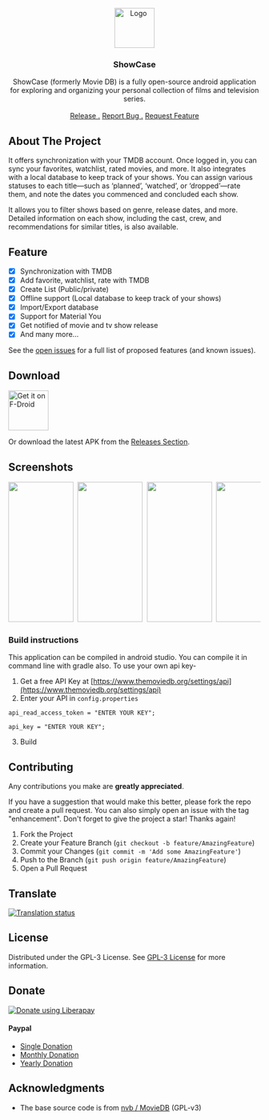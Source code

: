 <br/>
<div align="center">
<a href="https://github.com/WirelessAlien/MovieDb">
<img src="https://github.com/WirelessAlien/MovieDB/blob/master/app/src/main/res/mipmap-xxxhdpi/ic_launcher.png" alt="Logo" width="80" height="80">
</a>
<h3 align="center">ShowCase</h3>
<p align="center">
ShowCase (formerly Movie DB) is a fully open-source android application for exploring and organizing your personal collection of films and television series.

<br/>
<br/>
<a href="https://github.com/WirelessAlien/MovieDB/releases">Release .</a>  
<a href="https://github.com/WirelessAlien/MovieDB/issues">Report Bug .</a>
<a href="https://github.com/WirelessAlien/MovieDB/issues">Request Feature</a>
</p>
</div>

## About The Project

It offers synchronization with your TMDB account. Once logged in, you can sync your favorites, watchlist, rated movies, and more. It also integrates with a local database to keep track of your shows. You can assign various statuses to each title—such as ‘planned’, ‘watched’, or ‘dropped’—rate them, and note the dates you commenced and concluded each show.

It allows you to filter shows based on genre, release dates, and more. Detailed information on each show, including the cast, crew, and recommendations for similar titles, is also available. 

## Feature

- [x] Synchronization with TMDB
- [x] Add favorite, watchlist, rate with TMDB
- [x] Create List (Public/private)
- [x] Offline support (Local database to keep track of your shows)
- [x] Import/Export database
- [x] Support for Material You 
- [x] Get notified of movie and tv show release
- [x] And many more...

See the [open issues](https://github.com/WirelessAlien/MovieDB/issues) for a full list of proposed features (and known issues).

## Download

[<img src="https://fdroid.gitlab.io/artwork/badge/get-it-on.png"
     alt="Get it on F-Droid"
     height="80">](https://f-droid.org/packages/com.wirelessalien.android.moviedb/)

Or download the latest APK from the [Releases Section](https://github.com/WirelessAlien/MovieDB/releases/latest).

## Screenshots

<pre>
<img src="https://github.com/user-attachments/assets/ab547d5e-a1ca-4b72-a80d-4414cf68b38b" width="130" height="280" /> <img src="https://github.com/user-attachments/assets/a30a0917-012f-40af-a882-2f1839a40076" width="130" height="280" /> <img src="https://github.com/user-attachments/assets/79f3a547-e66a-4f5d-bdba-8a1ed807df39" width="130" height="280" /> <img src="https://github.com/user-attachments/assets/1cafa7af-f725-424a-8ee2-58434d5c95fa" width="130" height="280" /> <img src="https://github.com/user-attachments/assets/61d0e36c-47d8-4668-a2ea-cdb7a247fee9" width="130" height="280" /> <img src="https://github.com/user-attachments/assets/6830be73-220b-4b37-9083-5e7de5e07300" width="130" height="280" />
</pre>


### Build instructions

This application can be compiled in android studio.
You can compile it in command line with gradle also.
To use your own api key-
1. Get a free API Key at [https://www.themoviedb.org/settings/api](https://www.themoviedb.org/settings/api)
2. Enter your API in `config.properties`

 ```
api_read_access_token = "ENTER YOUR KEY";
 ```
```
api_key = "ENTER YOUR KEY";
 ```
3. Build

## Contributing

Any contributions you make are **greatly appreciated**.

If you have a suggestion that would make this better, please fork the repo and create a pull request. You can also simply open an issue with the tag "enhancement".
Don't forget to give the project a star! Thanks again!

1. Fork the Project
2. Create your Feature Branch (`git checkout -b feature/AmazingFeature`)
3. Commit your Changes (`git commit -m 'Add some AmazingFeature'`)
4. Push to the Branch (`git push origin feature/AmazingFeature`)
5. Open a Pull Request

## Translate

<a href="https://hosted.weblate.org/engage/showcase/">
<img src="https://hosted.weblate.org/widget/showcase/strings/287x66-white.png" alt="Translation status" />
</a>

## License

Distributed under the GPL-3 License. See [GPL-3 License](https://www.gnu.org/licenses/gpl-3.0.txt) for more information.

## Donate 

<noscript><a href="https://liberapay.com/WirelessAlien/donate"><img alt="Donate using Liberapay" src="https://liberapay.com/assets/widgets/donate.svg"></a></noscript>  

#### Paypal
* [Single Donation](https://www.paypal.com/webapps/billing/plans/subscribe?plan_id=P-42024772MB847863LM7CZV7I)
* [Monthly Donation](https://www.paypal.com/webapps/billing/plans/subscribe?plan_id=P-3H0022989S4788323M7CZXHY)
* [Yearly Donation](https://www.paypal.com/webapps/billing/plans/subscribe?plan_id=P-9L472332EB637292NM7CZXVA)


## Acknowledgments

- The base source code is from [nvb / MovieDB](https://notabug.org/nvb/MovieDB) (GPL-v3)
